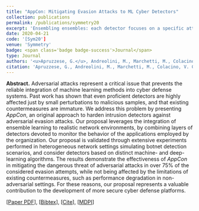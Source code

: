 ```yaml
---
title: "AppCon: Mitigating Evasion Attacks to ML Cyber Detectors"
collection: publications
permalink: /publications/symmetry20
excerpt: 'Ensembling ensembles: each detector focuses on a specific attack against a specific network application!'
date: 2020-04-21
code: '[Sym20']
venue: 'Symmetry'
badge: <span class='badge badge-success'>Journal</span>
type: Journal
authors: '<u>Apruzzese, G.</u>, Andreolini, M., Marchetti, M., Colacino, V. G., & Russo, G.'
citation: 'Apruzzese, G., Andreolini, M., Marchetti, M., Colacino, V. G., & Russo, G. (2020). "AppCon: Mitigating Evasion Attacks to ML Cyber Detectors." <i>Symmetry</i>, 12(4), 653.'
---
```

<b>Abstract.</b> Adversarial attacks represent a critical issue that prevents the reliable integration of machine learning methods into cyber defense systems. Past work has shown that even proficient detectors are highly affected just by small perturbations to malicious samples, and that existing countermeasures are immature. 
We address this problem by presenting <i>AppCon</i>, an original approach to harden intrusion detectors against adversarial evasion attacks. Our proposal leverages the integration of ensemble learning to realistic network environments, by combining layers of detectors devoted to monitor the behavior of the applications employed by the organization. Our proposal is validated through extensive experiments performed in heterogeneous network settings simulating botnet detection scenarios, and consider detectors based on distinct machine- and deep-learning algorithms. The results demonstrate the effectiveness of <i>AppCon</i> in mitigating the dangerous threat of adversarial attacks in over 75% of the considered evasion attempts, while not being affected by the limitations of existing countermeasures, such as performance degradation in non-adversarial settings. For these reasons, our proposal represents a valuable contribution to the development of more secure cyber defense platforms.

[[Paper PDF](https://gioapru.github.io/files/papers/symmetry/symmetry.pdf)], [[Bibtex](https://gioapru.github.io/files/papers/symmetry/symmetry.bib)], [[Cite](https://gioapru.github.io/files/papers/symmetry/symmetry_cite.html.bib)], [[MDPI](https://www.mdpi.com/2073-8994/12/4/653)]